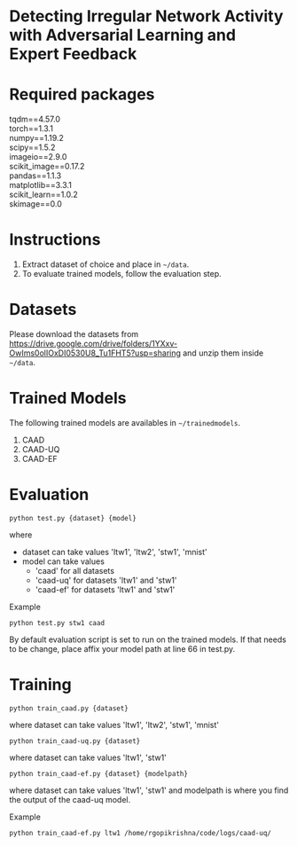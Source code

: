 # Detecting Irregular Network Activity with Adversarial Learning and Expert Feedback

# Required packages

tqdm==4.57.0<br>
torch==1.3.1<br>
numpy==1.19.2<br>
scipy==1.5.2<br>
imageio==2.9.0<br>
scikit_image==0.17.2<br>
pandas==1.1.3<br>
matplotlib==3.3.1<br>
scikit_learn==1.0.2<br>
skimage==0.0<br>

# Instructions

1. Extract dataset of choice and place in `~/data`.
2. To evaluate trained models, follow the evaluation step.

# Datasets

Please download the datasets from https://drive.google.com/drive/folders/1YXxv-OwIms0olIOxDI0530U8_Tu1FHT5?usp=sharing and unzip them inside `~/data`.

# Trained Models

The following trained models are availables in `~/trainedmodels`. 
1. CAAD
2. CAAD-UQ
3. CAAD-EF

# Evaluation

```
python test.py {dataset} {model}
```

where
- dataset can take values 'ltw1', 'ltw2', 'stw1', 'mnist' 
- model can take values 
    * 'caad' for all datasets
    * 'caad-uq' for datasets 'ltw1' and 'stw1'
    * 'caad-ef' for datasets 'ltw1' and 'stw1'

Example
```
python test.py stw1 caad
```
By default evaluation script is set to run on the trained models. If that needs to be change, place affix your model path at line 66 in test.py.


# Training

```
python train_caad.py {dataset}
```
where dataset can take values 'ltw1', 'ltw2', 'stw1', 'mnist' 
```
python train_caad-uq.py {dataset}
```
where dataset can take values 'ltw1', 'stw1'
```
python train_caad-ef.py {dataset} {modelpath}
```
where dataset can take values 'ltw1', 'stw1' and modelpath is where you find the output of the caad-uq model.

Example
```
python train_caad-ef.py ltw1 /home/rgopikrishna/code/logs/caad-uq/
```
